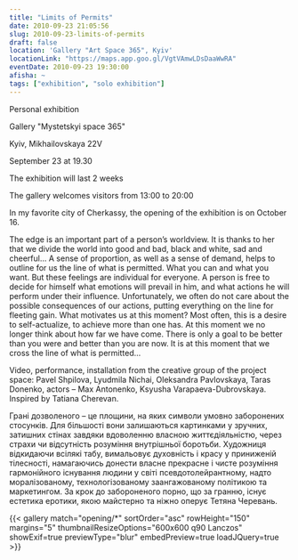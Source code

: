 ```yaml
---
title: "Limits of Permits"
date: 2010-09-23 21:05:56
slug: 2010-09-23-limits-of-permits
draft: false
location: 'Gallery "Art Space 365", Kyiv'
locationLink: "https://maps.app.goo.gl/VgtVAmwLDsDaaWwRA"
eventDate: 2010-09-23 19:30:00
afisha: ~
tags: ["exhibition", "solo exhibition"]
---
```


Personal exhibition

Gallery "Mystetskyi space 365"

Kyiv, Mikhailovskaya 22V

September 23 at 19.30

The exhibition will last 2 weeks

The gallery welcomes visitors from 13:00 to 20:00

In my favorite city of Cherkassy, the opening of the exhibition is on October 16.

The edge is an important part of a person’s worldview. It is thanks to her that we divide the world into good and bad, black and white, sad and cheerful... A sense of proportion, as well as a sense of demand, helps to outline for us the line of what is permitted. What you can and what you want. But these feelings are individual for everyone. A person is free to decide for himself what emotions will prevail in him, and what actions he will perform under their influence. Unfortunately, we often do not care about the possible consequences of our actions, putting everything on the line for fleeting gain. What motivates us at this moment? Most often, this is a desire to self-actualize, to achieve more than one has. At this moment we no longer think about how far we have come. There is only a goal to be better than you were and better than you are now. It is at this moment that we cross the line of what is permitted...

Video, performance, installation from the creative group of the project space: Pavel Shpilova, Lyudmila Nichai, Oleksandra Pavlovskaya, Taras Donenko, actors – Max Antonenko, Ksyusha Varapaeva-Dubrovskaya. Inspired by Tatiana Cherevan.

Грані дозволеного – це площини, на яких символи умовно заборонених стосунків. Для більшості вони залишаються картинками у зручних, затишних стінах завдяки вдоволенню власною життєдіяльністю, через страхи чи відсутність розуміння внутрішньої боротьби.
Художниця відкидаючи всілякі табу, вимальовує духовність і красу у приниженій тілесності, намагаючись донести власне прекрасне і чисте розуміння гармонійного існування людини у світі псевдотолейрантному, надто моралізованому, технологізованому заангажованому політикою та маркетингом.
За крок до забороненого порно, що за гранню, існує естетика еротики, якою майстерно та ніжно оперує Тетяна Черевань.

{{< gallery match="opening/*" sortOrder="asc" rowHeight="150" margins="5" thumbnailResizeOptions="600x600 q90 Lanczos" showExif=true previewType="blur" embedPreview=true loadJQuery=true >}}
